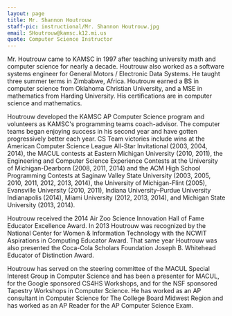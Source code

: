 ```yaml
---
layout: page
title: Mr. Shannon Houtrouw
staff-pic: instructional/Mr. Shannon Houtrouw.jpg
email: SHoutrouw@kamsc.k12.mi.us
quote: Computer Science Instructor
---
```

Mr. Houtrouw came to KAMSC in 1997 after teaching university math and computer science for nearly a decade. Houtrouw also worked as a software systems engineer for General Motors / Electronic Data Systems. He taught three summer terms in Zimbabwe, Africa. Houtrouw earned a BS in computer science from Oklahoma Christian University, and a MSE in mathematics from Harding University. His certifications are in computer science and mathematics.

Houtrouw developed the KAMSC AP Computer Science program and volunteers as KAMSC's programming teams coach-advisor. The computer teams began enjoying success in his second year and have gotten progressively better each year. CS Team victories include wins at the American Computer Science League All-Star Invitational (2003, 2004, 2014), the MACUL contests at Eastern Michigan University (2010, 2011), the Engineering and Computer Science Experience Contests at the University of Michigan-Dearborn (2008, 2011, 2014) and the ACM High School Programming Contests at Saginaw Valley State University (2003, 2005, 2010, 2011, 2012, 2013, 2014), the University of Michigan-Flint (2005), Evansville University (2010, 2011), Indiana University–Purdue University Indianapolis (2014), Miami University (2012, 2013, 2014), and Michigan State University (2013, 2014).

Houtrouw received the 2014 Air Zoo Science Innovation Hall of Fame Educator Excellence Award. In 2013 Houtrouw was recognized by the National Center for Women & Information Technology with the NCWIT Aspirations in Computing Educator Award. That same year Houtrouw was also presented the Coca-Cola Scholars Foundation Joseph B. Whitehead Educator of Distinction Award.

Houtrouw has served on the steering committee of the MACUL Special Interest Group in Computer Science and has been a presenter for MACUL, for the Google sponsored CS4HS Workshops, and for the NSF sponsored Tapestry Workshops in Computer Science. He has worked as an AP consultant in Computer Science for The College Board Midwest Region and has worked as an AP Reader for the AP Computer Science Exam.